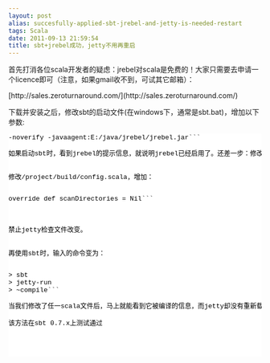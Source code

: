 ```yaml
---
layout: post
alias: succesfully-applied-sbt-jrebel-and-jetty-is-needed-restart
tags: Scala
date: 2011-09-13 21:59:54
title: sbt+jrebel成功，jetty不用再重启
---
```


首先打消各位scala开发者的疑虑：jrebel对scala是免费的！大家只需要去申请一个licence即可（注意，如果gmail收不到，可试其它邮箱）：
<p>[http://sales.zeroturnaround.com/](http://sales.zeroturnaround.com/)
<p>下载并安装之后，修改sbt的启动文件(在windows下，通常是sbt.bat)，增加以下参数:
<pre class="csharpcode">-noverify -javaagent:E:/java/jrebel/jrebel.jar```
<p>如果启动sbt时，看到jrebel的提示信息，就说明jrebel已经启用了。还差一步：修改项目的配置文件，让jetty不再自动重启（否则jrebel就白忙活了）。

修改/project/build/config.scala，增加：
<pre class="csharpcode">override def scanDirectories = Nil```
<style type="text/css">.csharpcode, .csharpcode pre
{
	font-size: small;
	color: black;
	font-family: consolas, "Courier New", courier, monospace;
	background-color: #ffffff;
	/*white-space: pre;*/
}
.csharpcode pre { margin: 0em; }
.csharpcode .rem { color: #008000; }
.csharpcode .kwrd { color: #0000ff; }
.csharpcode .str { color: #006080; }
.csharpcode .op { color: #0000c0; }
.csharpcode .preproc { color: #cc6633; }
.csharpcode .asp { background-color: #ffff00; }
.csharpcode .html { color: #800000; }
.csharpcode .attr { color: #ff0000; }
.csharpcode .alt 
{
	background-color: #f4f4f4;
	width: 100%;
	margin: 0em;
}
.csharpcode .lnum { color: #606060; }
</style>
<p>禁止jetty检查文件改变。

再使用sbt时，输入的命令变为：
<pre class="csharpcode">> sbt
> jetty-run
> ~compile```
<p>当我们修改了任一scala文件后，马上就能看到它被编译的信息，而jetty却没有重新载入。刷新页面看，就能看到改动过的效果了，每次修改都可以节省几秒钟。

该方法在sbt 0.7.x上测试通过
